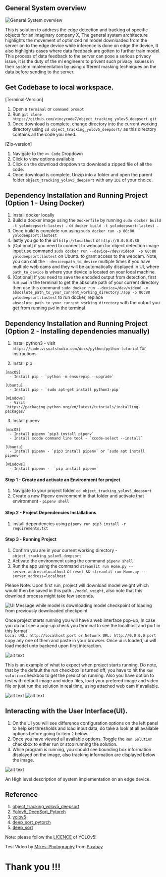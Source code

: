 ## General System overview

![General System overview](./static_files/General%20System%20Architecture.png)

This is solution to address the edge detection and tracking of specific objects for an imaginary company X, The general system architecture highlights the movement of optimized ml model downloaded from the server on to the edge device while inference is done on edge the device, It also highlights cases where data feedback are gotten to further train model. This process of data feedback to the server can pose a serious privacy issue, it is the duty of the ml engineers to privent such privacy issuess in their system implementation by using different masking techniques on the data before sending to the server.

## Get Codebase to local workspace.

[Terminal-Version]
   1. Open a `terminal` or `command prompt` 
   2. Run `git clone https://github.com/vincycode7/object_tracking_yolov5_deepsort.git`
   3. Once download is complete, change directory into the current working directory using `cd object_tracking_yolov5_deepsort/` as this directory contains all the code you need.

[Zip-version]
   1. Navigate to the `<> Code` Dropdown
   2. Click to view options available
   3. Click on the download dropdown to download a zipped file of all the code.
   4. Once download is complete, Unzip into a folder and open the parent folder `object_tracking_yolov5_deepsort` with any `IDE` of your choice.


## Dependency Installation and Running Project (Option 1 - Using Docker)
  1. Install docker locally
  2. Build a docker image using the `Dockerfile` by running `sudo docker build -t yolodeepsort:lastest .` or `docker build -t yolodeepsort:lastest .`
  3. Once build is complete run using `sudo docker run -p 80:80 yolodeepsort:lastest`
  4. lastly you go to the url `http://localhost` or `http://0.0.0.0:80`
  5. [Optional] if you need to connect to webcam for object detection image input use command `sudo docker run --device=/dev/video0  -p 80:80 yolodeepsort:lastest` on Ubuntu to grant access to the webcam. Note, you can call the `--device=path_to_device` multiple times if you have multiple web cams and they will be automatically displayed in UI, where `path_to_device` is where your device is located on your local machine.
  5. [Optional] If you need to save the encoded output from detection, first run `pwd` in the terminal to get the absolute path of your current directory then use this command `sudo docker run --device=/dev/video0 -v absoslute_path_to_your_current_working_directory:/app -p 80:80 yolodeepsort:lastest` to run docker, replace `absoslute_path_to_your_current_working_directory` with the output you get from running `pwd` in the terminal

## Dependency Installation and Running Project (Option 2 - Installing dependencies manually)

  1. Install python3
    - visit `https://code.visualstudio.com/docs/python/python-tutorial` for instructions

  2. Install pip
    
    [macOS]
      - Install pip - `python -m ensurepip --upgrade`
    
    [Ubuntu]
      - Install pip - `sudo apt-get install python3-pip`
    
    [Windows]
      - Visit `https://packaging.python.org/en/latest/tutorials/installing-packages/`

  3. Install pipenv
    
    [macOS]
      - Install pipenv `pip3 install pipenv`
      - Install xcode command line tool - `xcode-select --install`

    [Ubuntu]
      - Install pipenv - `pip3 install pipenv` or `sudo apt install pipenv`

    [Windows]
      - Install pipenv -  `pip install pipenv`

#### Step 1 - Create and activate an Environment for project

  1. Navigate to your project folder `cd object_tracking_yolov5_deepsort`
  2. Create a new Pipenv environment in that folder and activate that environment - `pipenv shell`

#### Step 2 - Project Dependencies Installations
  1. install dependencies using  `pipenv run pip3 install -r requirements.txt`

#### Step 3 - Running Project
  1. Confirm you are in your current working directory - `object_tracking_yolov5_deepsort`
  2. Activate the environment using the command  `pipenv shell`
  3. Run the app using the command `streamlit run Home.py --server.address=localhost` or `reset && streamlit run Home.py --server.address=localhost`



Please Note: Upon first run, project will download model weight which would then be saved in this path `./model_weight`, also note that this download process might take few seconds.

![UI Message while model is downloading model checkpoint of loading from previously downloaded checkpoint](./static_files/Screenshot%20from%202022-12-05%2012-23-30.png)

Once project starts running you will have a web interface pop-up, In case you do not see a pop-up check you terminal to see the  localhost and port in this format    
`Local URL: http://localhost:port or Network URL: http://0.0.0.0:port` copy any one of them and paste in your browser. Once ui is loaded, ui will load model unto backend upon first interaction.

![alt text](./static_files/Screenshot%20from%202022-12-05%2012-22-40.png)

This is an example of what to expect when project starts running. Do note, that by the default the run checkbox is turned off, you have to hit the `Run solution` checkbox to get the prediction running. Also you have option to test with default image and video  files, load your prefered image and video file or just run the solution in real time, using attached web cam if available.

![alt text](./static_files/Screenshot%20from%202022-12-03%2001-56-27.png)       ![alt text](./static_files/Screenshot%20from%202022-12-03%2002-02-04.png)


## Interacting with the User Interface(UI).
  1. On the UI you will see difference configuration options on the left panel to help set thresholds and load input data, do take a look at all available options before going to item `2` below.
  2. Once you have viewed all available options, Toggle the `Run Solution` checkbox to either run or stop running the solution.
  3. While program is running, you should see bounding box information displayed on the image, also tracking information are displayed below the image.

![alt text](./static_files/Edge%20Device%20Architecture.png)

An High level description of system implementation on an edge device.

## Reference
1) [object_tracking_yolov5_deepsort](https://github.com/vincycode7/object_tracking_yolov5_deepsort)
2) [Yolov5_DeepSort_Pytorch](https://github.com/mikel-brostrom/Yolov5_DeepSort_Pytorch)   
3) [yolov5](https://github.com/ultralytics/yolov5)  
4) [deep_sort_pytorch](https://github.com/ZQPei/deep_sort_pytorch)       
5) [deep_sort](https://github.com/nwojke/deep_sort)   

Note: please follow the [LICENCE](https://github.com/ultralytics/yolov5/blob/master/LICENSE) of YOLOv5! 

Test Video by <a href="https://pixabay.com/users/mikes-photography-1860391/?utm_source=link-attribution&amp;utm_medium=referral&amp;utm_campaign=video&amp;utm_content=2165">Mikes-Photography</a> from <a href="https://pixabay.com//?utm_source=link-attribution&amp;utm_medium=referral&amp;utm_campaign=video&amp;utm_content=2165">Pixabay</a>

# Thank you !!!
